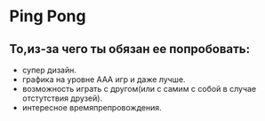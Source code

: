 # Ping Pong
## То,из-за чего ты обязан ее попробовать:
- супер дизайн.
- графика на уровне AAA игр и даже лучше.
- возможность играть с другом(или с самим с собой в случае отстутствия друзей).
- интересное времяпрепровождения.
